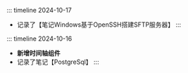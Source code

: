 ::: timeline 2024-10-17
- 记录了【笔记Windows基于OpenSSH搭建SFTP服务器】
:::

::: timeline 2024-10-16
- **新增时间轴组件**
- 记录了笔记【PostgreSql】
:::
